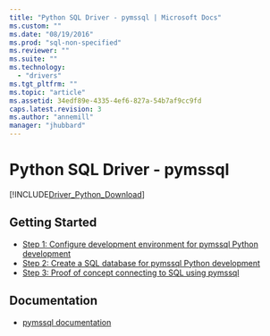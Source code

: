 ```yaml
---
title: "Python SQL Driver - pymssql | Microsoft Docs"
ms.custom: ""
ms.date: "08/19/2016"
ms.prod: "sql-non-specified"
ms.reviewer: ""
ms.suite: ""
ms.technology: 
  - "drivers"
ms.tgt_pltfrm: ""
ms.topic: "article"
ms.assetid: 34edf89e-4335-4ef6-827a-54b7af9cc9fd
caps.latest.revision: 3
ms.author: "annemill"
manager: "jhubbard"
---
```

# Python SQL Driver - pymssql
[!INCLUDE[Driver_Python_Download](../../../connect/python/pymssql/includes)]

## Getting Started

* [Step 1: Configure development environment for pymssql Python development](../../../connect/python/pymssql/step-1--configure-development-environment-for-pymssql-python-development.md)  
* [Step 2: Create a SQL database for pymssql Python development](../../../connect/python/pymssql/step-2--create-a-sql-database-for-pymssql-python-development.md)  
* [Step 3: Proof of concept connecting to SQL using pymssql](../../../connect/python/pymssql/step-3--proof-of-concept-connecting-to-sql-using-pymssql.md)  

## Documentation
* [pymssql documentation](http://pymssql.org)  
